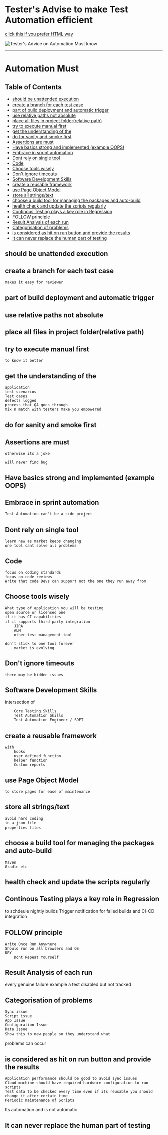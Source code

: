 # Tester's Advise to make Test Automation efficient

[click this if you prefer HTML way](https://htmlpreview.github.io/?https://github.com/gauravkhuraana/Testing/blob/main/Tester%20Advice/Automation%20Must.html)

![Tester's Advice on Automation Must know](./Automation%20Must%20Know%20Technical.png "Automation%20Must%20Know%20Technical.png")

<hr>

# Automation Must

## Table of Contents
 
 - [should be unattended execution](#should-be-unattended-execution)
- [create a branch for each test case](#create-a-branch-for-each-test-case)
- [part of build deployment and automatic trigger](#part-of-build-deployment-and-automatic-trigger)
- [use relative paths not absolute](#use-relative-paths-not-absolute)
- [place all files in project folder(relative path)](#place-all-files-in-project-folder-relative-path-)
- [try to execute manual first](#try-to-execute-manual-first)
- [get the understanding of the](#get-the-understanding-of-the)
- [do for sanity and smoke first](#do-for-sanity-and-smoke-first)
- [Assertions are must](#assertions-are-must)
- [Have basics strong and implemented (example OOPS)](#have-basics-strong-and-implemented--example-oops-)
- [Embrace in sprint automation](#embrace-in-sprint-automation)
- [Dont rely on single tool](#dont-rely-on-single-tool)
- [Code](#code)
- [Choose tools wisely](#choose-tools-wisely)
- [Don't ignore timeouts](#don-t-ignore-timeouts)
- [Software Development Skills](#software-development-skills)
- [create a reusable framework](#create-a-reusable-framework)
- [use Page Object Model](#use-page-object-model)
- [store all strings/text](#store-all-strings-text)
- [choose a build tool for managing the packages and auto-build](#choose-a-build-tool-for-managing-the-packages-and-auto-build)
- [health check and update the scripts regularly](#health-check-and-update-the-scripts-regularly)
- [Continous Testing plays a key role in Regression](#continous-testing-plays-a-key-role-in-regression)
- [FOLLOW principle](#follow-principle)
- [Result Analysis of each run](#result-analysis-of-each-run)
- [Categorisation of problems](#categorisation-of-problems)
- [is considered as hit on run button and provide the results](#is-considered-as-hit-on-run-button-and-provide-the-results)
- [It can never replace the human part of testing](#it-can-never-replace-the-human-part-of-testing)

## should be unattended execution

## create a branch for each test case

	makes it easy for reviewer 

## part of build deployment and automatic trigger

## use relative paths not absolute

## place all files in project folder(relative path)

## try to execute manual first

	to know it better

## get the understanding of the 
	application
	test scenarios
	Test cases
	defects logged
	process that QA goes through
	mix n match with testers make you empowered

## do for sanity and smoke first

## Assertions are must

	otherwise its a joke

	will never find bug

## Have basics strong and implemented (example OOPS)

## Embrace in sprint automation

	Test Automation can't be a side project

## Dont rely on single tool

	learn new as market keeps changing
	one tool cant solve all problems

## Code

	focus on coding standards
	focus on code reviews
	Write that code Devs can support not the one they run away from
	
## Choose tools wisely
	
	What type of application you will be testing
	open source or licensed one
	if it has CI capabilities
	if it supports third party integration
		JIRA
		ALM
		other test management tool
	
	don't stick to one tool forever
		market is evolving

## Don't ignore timeouts
	there may be hidden issues

## Software Development Skills

intersection of 

		Core Testing Skills
		Test Automation Skills
		Test Automation Engineer / SDET

## create a reusable framework

	with 
		hooks
		user defined function
		helper function
		Custom reports

## use Page Object Model

	to store pages for ease of maintenance

## store all strings/text

    avoid hard coding
	in a json file
	properties files

## choose a build tool for managing the packages and auto-build
	
	Maven
	Gradle etc

## health check and update the scripts regularly

## Continous Testing plays a key role in Regression

to schdeule
		nightly builds
	Trigger notification for failed builds and CI-CD integration
	
## FOLLOW principle
	
	Write Once Run Anywhere
	Should run on all browsers and OS
	DRY
		Dont Repeat Yourself

## Result Analysis of each run

every genuine failure
	example
		a test disabled but not tracked

## Categorisation of problems

	Sync issue
	Script issue
	App Issue
	Configuration Issue
	Data Issue
	Show this to new people so they understand what 
problems can occur
	
## is considered as hit on run button and provide the results
	
	Application performance should be good to avoid sync issues
	Cloud machine should have required hardware configuration to run scripts
	Test data to be checked every time even if its reusable you should change it after certain time
	Periodic maintenance of Scripts
  Its automation and is not automatic
	
## It can never replace the human part of testing

